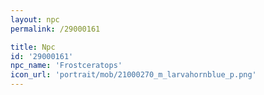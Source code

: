 ```yaml
---
layout: npc
permalink: /29000161

title: Npc
id: '29000161'
npc_name: 'Frostceratops'
icon_url: 'portrait/mob/21000270_m_larvahornblue_p.png'
---
```


